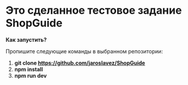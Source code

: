 # Это сделанное тестовое задание ShopGuide
**Как запустить?**

Пропишите следующие команды в выбранном репозитории:
1. **git clone https://github.com/jaroslavez/ShopGuide**
2. **npm install**
3. **npm run dev**

